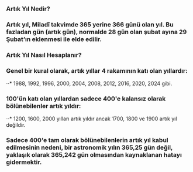### Artık Yıl Nedir?

### Artık yıl, Miladî takvimde 365 yerine 366 günü olan yıl. Bu fazladan gün (artık gün), normalde 28 gün olan şubat ayına 29 Şubat’ın eklenmesi ile elde edilir.

### Artık Yıl Nasıl Hesaplanır?

### Genel bir kural olarak, artık yıllar 4 rakamının katı olan yıllardır:

⋅⋅* 1988, 1992, 1996, 2000, 2004, 2008, 2012, 2016, 2020, 2024 gibi.

### 100'ün katı olan yıllardan sadece 400'e kalansız olarak bölünebilenler artık yıldır:

⋅⋅* 1200, 1600, 2000 yılları artık yıldır ancak 1700, 1800 ve 1900 artık yıl değildir.

### Sadece 400'e tam olarak bölünebilenlerin artık yıl kabul edilmesinin nedeni, bir astronomik yılın 365,25 gün değil, yaklaşık olarak 365,242 gün olmasından kaynaklanan hatayı gidermektir.
